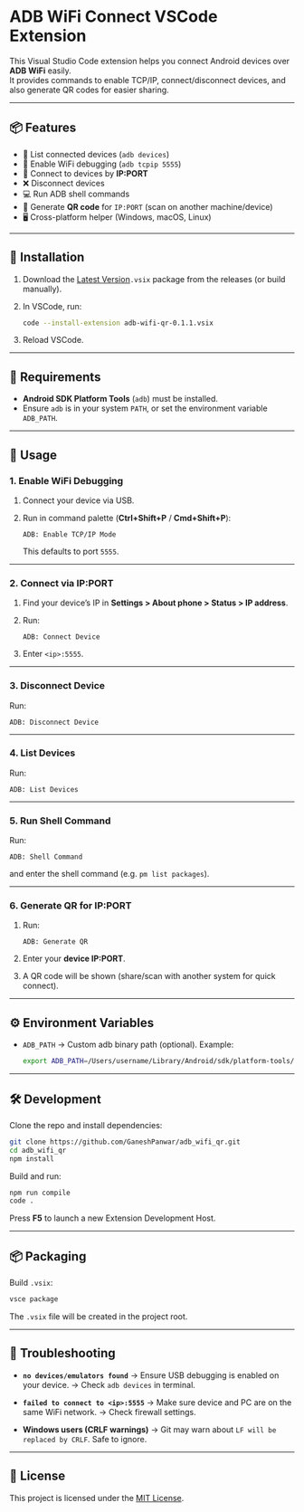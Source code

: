 # ADB WiFi Connect VSCode Extension

This Visual Studio Code extension helps you connect Android devices over **ADB WiFi** easily.  
It provides commands to enable TCP/IP, connect/disconnect devices, and also generate QR codes for easier sharing.

---

## 📦 Features

- 📱 List connected devices (`adb devices`)
- 📡 Enable WiFi debugging (`adb tcpip 5555`)
- 🔗 Connect to devices by **IP:PORT**
- ❌ Disconnect devices
- 💻 Run ADB shell commands
- 🔲 Generate **QR code** for `IP:PORT` (scan on another machine/device)
- 🖥️ Cross-platform helper (Windows, macOS, Linux)

---

## 🚀 Installation

1. Download the [Latest Version](adb-wifi-qr-0.1.0.vsix)`.vsix` package from the releases (or build manually).
2. In VSCode, run:

   ```bash
   code --install-extension adb-wifi-qr-0.1.1.vsix

3. Reload VSCode.

---

## 🔧 Requirements

* **Android SDK Platform Tools** (`adb`) must be installed.
* Ensure `adb` is in your system `PATH`, or set the environment variable `ADB_PATH`.

---

## 📖 Usage

### 1. Enable WiFi Debugging

1. Connect your device via USB.
2. Run in command palette (**Ctrl+Shift+P** / **Cmd+Shift+P**):

   ```
   ADB: Enable TCP/IP Mode
   ```

   This defaults to port `5555`.

---

### 2. Connect via IP\:PORT

1. Find your device’s IP in **Settings > About phone > Status > IP address**.
2. Run:

   ```
   ADB: Connect Device
   ```
3. Enter `<ip>:5555`.

---

### 3. Disconnect Device

Run:

```
ADB: Disconnect Device
```

---

### 4. List Devices

Run:

```
ADB: List Devices
```

---

### 5. Run Shell Command

Run:

```
ADB: Shell Command
```

and enter the shell command (e.g. `pm list packages`).

---

### 6. Generate QR for IP\:PORT

1. Run:

   ```
   ADB: Generate QR
   ```
2. Enter your **device IP\:PORT**.
3. A QR code will be shown (share/scan with another system for quick connect).

---

## ⚙️ Environment Variables

* `ADB_PATH` → Custom adb binary path (optional).
  Example:

  ```bash
  export ADB_PATH=/Users/username/Library/Android/sdk/platform-tools/adb
  ```

---

## 🛠 Development

Clone the repo and install dependencies:

```bash
git clone https://github.com/GaneshPanwar/adb_wifi_qr.git
cd adb_wifi_qr
npm install
```

Build and run:

```bash
npm run compile
code .
```

Press **F5** to launch a new Extension Development Host.

---

## 📦 Packaging

Build `.vsix`:

```bash
vsce package
```

The `.vsix` file will be created in the project root.

---

## 🐞 Troubleshooting

* **`no devices/emulators found`**
  → Ensure USB debugging is enabled on your device.
  → Check `adb devices` in terminal.

* **`failed to connect to <ip>:5555`**
  → Make sure device and PC are on the same WiFi network.
  → Check firewall settings.

* **Windows users (CRLF warnings)**
  → Git may warn about `LF will be replaced by CRLF`. Safe to ignore.

---

## 📜 License

This project is licensed under the [MIT License](LICENSE.md).
